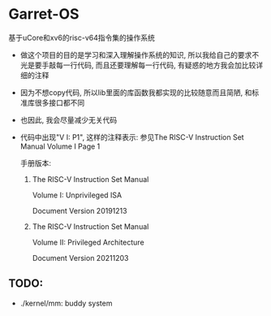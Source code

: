 # Garret-OS

基于uCore和xv6的risc-v64指令集的操作系统

- 做这个项目的目的是学习和深入理解操作系统的知识, 所以我给自己的要求不光是要手敲每一行代码, 而且还要理解每一行代码, 有疑惑的地方我会加比较详细的注释

- 因为不想copy代码, 所以lib里面的库函数我都实现的比较随意而且简陋, 和标准库很多接口都不同

- 也因此, 我会尽量减少无关代码

- 代码中出现"V I: P1", 这样的注释表示: 参见The RISC-V Instruction Set Manual Volume I Page 1

    手册版本:
    1. The RISC-V Instruction Set Manual

        Volume I: Unprivileged ISA

        Document Version 20191213
    
    2. The RISC-V Instruction Set Manual

        Volume II: Privileged Architecture

        Document Version 20211203

## TODO:

- ./kernel/mm: buddy system

